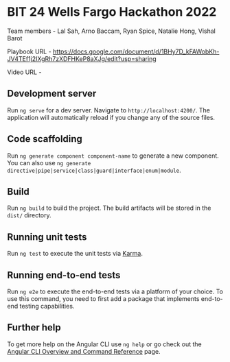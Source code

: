 # BIT 24 Wells Fargo Hackathon 2022
Team members - Lal Sah, Arno Baccam, Ryan Spice, Natalie Hong, Vishal Barot

Playbook URL - https://docs.google.com/document/d/1BHy7D_kFAWobKh-JV4TEf1j2IXgRh7zXDFHKeP8aXJg/edit?usp=sharing

Video URL - 

## Development server

Run `ng serve` for a dev server. Navigate to `http://localhost:4200/`. The application will automatically reload if you change any of the source files.

## Code scaffolding

Run `ng generate component component-name` to generate a new component. You can also use `ng generate directive|pipe|service|class|guard|interface|enum|module`.

## Build

Run `ng build` to build the project. The build artifacts will be stored in the `dist/` directory.

## Running unit tests

Run `ng test` to execute the unit tests via [Karma](https://karma-runner.github.io).

## Running end-to-end tests

Run `ng e2e` to execute the end-to-end tests via a platform of your choice. To use this command, you need to first add a package that implements end-to-end testing capabilities.

## Further help

To get more help on the Angular CLI use `ng help` or go check out the [Angular CLI Overview and Command Reference](https://angular.io/cli) page.
